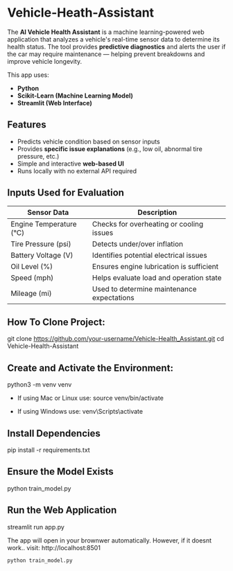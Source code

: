 # Vehicle-Heath-Assistant

The **AI Vehicle Health Assistant** is a machine learning-powered web application that analyzes a vehicle's real-time sensor data to determine its health status. The tool provides **predictive diagnostics** and alerts the user if the car may require maintenance — helping prevent breakdowns and improve vehicle longevity.

This app uses:
- **Python**
- **Scikit-Learn (Machine Learning Model)**
- **Streamlit (Web Interface)**


## Features

- Predicts vehicle condition based on sensor inputs
- Provides **specific issue explanations** (e.g., low oil, abnormal tire pressure, etc.)
- Simple and interactive **web-based UI**
- Runs locally with no external API required


## Inputs Used for Evaluation
| Sensor Data | Description |
|------------|-------------|
| Engine Temperature (°C) | Checks for overheating or cooling issues |
| Tire Pressure (psi) | Detects under/over inflation |
| Battery Voltage (V) | Identifies potential electrical issues |
| Oil Level (%) | Ensures engine lubrication is sufficient |
| Speed (mph) | Helps evaluate load and operation state |
| Mileage (mi) | Used to determine maintenance expectations |

## How To Clone Project:
git clone https://github.com/your-username/Vehicle-Health_Assistant.git
cd Vehicle-Health-Assistant

## Create and Activate the Environment:
python3 -m venv venv

- If using Mac or Linux use:
source venv/bin/activate     

- If using Windows use:
venv\Scripts\activate       

## Install Dependencies
pip install -r requirements.txt

## Ensure the Model Exists
python train_model.py

## Run the Web Application 
streamlit run app.py

The app will open in your brownwer automatically. However, if it doesnt work.. visit:
http://localhost:8501


```bash
python train_model.py
